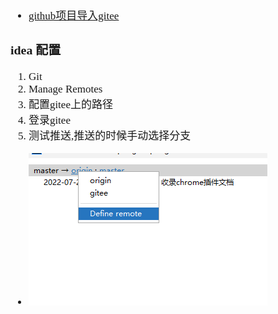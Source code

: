<span  style="font-family: Simsun,serif; font-size: 17px; ">

- [github项目导入gitee](https://gitee.com/help/articles/4284)

### idea 配置

1. Git
2. Manage Remotes
3. 配置gitee上的路径
4. 登录gitee
5. 测试推送,推送的时候手动选择分支
- ![手动选择分支](./push-选择分支.png)

</span>
